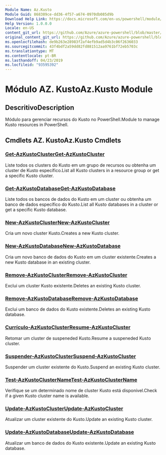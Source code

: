 ```yaml
---
Module Name: Az.Kusto
Module Guid: 868389ce-dd36-4f57-a674-0970db085d9b
Download Help Link: https://docs.microsoft.com/en-us/powershell/module/az.kusto
Help Version: 1.0.0.0
Locale: en-US
content_git_url: https://github.com/Azure/azure-powershell/blob/master/src/Kusto/Kusto/help/Az.Kusto.md
original_content_git_url: https://github.com/Azure/azure-powershell/blob/master/src/Kusto/Kusto/help/Az.Kusto.md
ms.openlocfilehash: de9b263e28983f2af4efb9ad5d4b3c06f2636033
ms.sourcegitcommit: 43f4bdf2a59dd82fd881512aa9761bf72eb5703c
ms.translationtype: MT
ms.contentlocale: pt-BR
ms.lasthandoff: 04/23/2019
ms.locfileid: "93595392"
---
```

# <span data-ttu-id="2e7ca-101">Módulo AZ. Kusto</span><span class="sxs-lookup"><span data-stu-id="2e7ca-101">Az.Kusto Module</span></span>
## <span data-ttu-id="2e7ca-102">Descritivo</span><span class="sxs-lookup"><span data-stu-id="2e7ca-102">Description</span></span>
<span data-ttu-id="2e7ca-103">Módulo para gerenciar recursos do Kusto no PowerShell.</span><span class="sxs-lookup"><span data-stu-id="2e7ca-103">Module to manage Kusto resources in PowerShell.</span></span>

## <span data-ttu-id="2e7ca-104">Cmdlets AZ. Kusto</span><span class="sxs-lookup"><span data-stu-id="2e7ca-104">Az.Kusto Cmdlets</span></span>
### [<span data-ttu-id="2e7ca-105">Get-AzKustoCluster</span><span class="sxs-lookup"><span data-stu-id="2e7ca-105">Get-AzKustoCluster</span></span>](Get-AzKustoCluster.md)
<span data-ttu-id="2e7ca-106">Liste todos os clusters do Kusto em um grupo de recursos ou obtenha um cluster de Kusto específico.</span><span class="sxs-lookup"><span data-stu-id="2e7ca-106">List all Kusto clusters in a resource group or get a specific Kusto cluster.</span></span>

### [<span data-ttu-id="2e7ca-107">Get-AzKustoDatabase</span><span class="sxs-lookup"><span data-stu-id="2e7ca-107">Get-AzKustoDatabase</span></span>](Get-AzKustoDatabase.md)
<span data-ttu-id="2e7ca-108">Liste todos os bancos de dados do Kusto em um cluster ou obtenha um banco de dados específico do Kusto.</span><span class="sxs-lookup"><span data-stu-id="2e7ca-108">List all Kusto databases in a cluster or get a specific Kusto database.</span></span>

### [<span data-ttu-id="2e7ca-109">New-AzKustoCluster</span><span class="sxs-lookup"><span data-stu-id="2e7ca-109">New-AzKustoCluster</span></span>](New-AzKustoCluster.md)
<span data-ttu-id="2e7ca-110">Cria um novo cluster Kusto.</span><span class="sxs-lookup"><span data-stu-id="2e7ca-110">Creates a new Kusto cluster.</span></span>

### [<span data-ttu-id="2e7ca-111">New-AzKustoDatabase</span><span class="sxs-lookup"><span data-stu-id="2e7ca-111">New-AzKustoDatabase</span></span>](New-AzKustoDatabase.md)
<span data-ttu-id="2e7ca-112">Cria um novo banco de dados do Kusto em um cluster existente.</span><span class="sxs-lookup"><span data-stu-id="2e7ca-112">Creates a new Kusto database in an existing cluster.</span></span>

### [<span data-ttu-id="2e7ca-113">Remove-AzKustoCluster</span><span class="sxs-lookup"><span data-stu-id="2e7ca-113">Remove-AzKustoCluster</span></span>](Remove-AzKustoCluster.md)
<span data-ttu-id="2e7ca-114">Exclui um cluster Kusto existente.</span><span class="sxs-lookup"><span data-stu-id="2e7ca-114">Deletes an existing Kusto cluster.</span></span>

### [<span data-ttu-id="2e7ca-115">Remove-AzKustoDatabase</span><span class="sxs-lookup"><span data-stu-id="2e7ca-115">Remove-AzKustoDatabase</span></span>](Remove-AzKustoDatabase.md)
<span data-ttu-id="2e7ca-116">Exclui um banco de dados do Kusto existente.</span><span class="sxs-lookup"><span data-stu-id="2e7ca-116">Deletes an existing Kusto database.</span></span>

### [<span data-ttu-id="2e7ca-117">Currículo-AzKustoCluster</span><span class="sxs-lookup"><span data-stu-id="2e7ca-117">Resume-AzKustoCluster</span></span>](Resume-AzKustoCluster.md)
<span data-ttu-id="2e7ca-118">Retomar um cluster de suspeneded Kusto.</span><span class="sxs-lookup"><span data-stu-id="2e7ca-118">Resume a suspeneded Kusto cluster.</span></span>

### [<span data-ttu-id="2e7ca-119">Suspender-AzKustoCluster</span><span class="sxs-lookup"><span data-stu-id="2e7ca-119">Suspend-AzKustoCluster</span></span>](Suspend-AzKustoCluster.md)
<span data-ttu-id="2e7ca-120">Suspender um cluster existente do Kusto.</span><span class="sxs-lookup"><span data-stu-id="2e7ca-120">Suspend an existing Kusto cluster.</span></span>

### [<span data-ttu-id="2e7ca-121">Test-AzKustoClusterName</span><span class="sxs-lookup"><span data-stu-id="2e7ca-121">Test-AzKustoClusterName</span></span>](Test-AzKustoClusterName.md)
<span data-ttu-id="2e7ca-122">Verifique se um determinado nome de cluster Kusto está disponível.</span><span class="sxs-lookup"><span data-stu-id="2e7ca-122">Check if a given Kusto cluster name is available.</span></span>

### [<span data-ttu-id="2e7ca-123">Update-AzKustoCluster</span><span class="sxs-lookup"><span data-stu-id="2e7ca-123">Update-AzKustoCluster</span></span>](Update-AzKustoCluster.md)
<span data-ttu-id="2e7ca-124">Atualizar um cluster existente do Kusto.</span><span class="sxs-lookup"><span data-stu-id="2e7ca-124">Update an existing Kusto cluster.</span></span>

### [<span data-ttu-id="2e7ca-125">Update-AzKustoDatabase</span><span class="sxs-lookup"><span data-stu-id="2e7ca-125">Update-AzKustoDatabase</span></span>](Update-AzKustoDatabase.md)
<span data-ttu-id="2e7ca-126">Atualizar um banco de dados do Kusto existente.</span><span class="sxs-lookup"><span data-stu-id="2e7ca-126">Update an existing Kusto database.</span></span>

